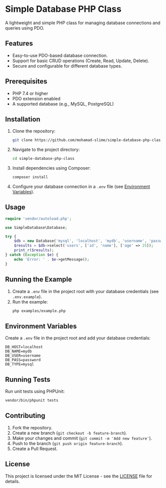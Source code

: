 # Simple Database PHP Class

A lightweight and simple PHP class for managing database connections and queries using PDO.

## Features
- Easy-to-use PDO-based database connection.
- Support for basic CRUD operations (Create, Read, Update, Delete).
- Secure and configurable for different database types.

## Prerequisites
- PHP 7.4 or higher
- PDO extension enabled
- A supported database (e.g., MySQL, PostgreSQL)

## Installation
1. Clone the repository:
   ```bash
   git clone https://github.com/mohamad-slime/simple-database-php-class.git
   ```
2. Navigate to the project directory:
   ```bash
   cd simple-database-php-class
   ```
3. Install dependencies using Composer:
   ```bash
   composer install
   ```
4. Configure your database connection in a `.env` file (see [Environment Variables](#environment-variables)).

## Usage
```php
require 'vendor/autoload.php';

use SimpleDatabase\Database;

try {
    $db = new Database('mysql', 'localhost', 'mydb', 'username', 'password');
    $results = $db->select('users', ['id', 'name'], ['age' => 25]);
    print_r($results);
} catch (Exception $e) {
    echo 'Error: ' . $e->getMessage();
}
```
## Running the Example
1. Create a `.env` file in the project root with your database credentials (see `.env.example`).
2. Run the example:
   ```bash
   php examples/example.php
   ```
   
## Environment Variables
Create a `.env` file in the project root and add your database credentials:
```
DB_HOST=localhost
DB_NAME=mydb
DB_USER=username
DB_PASS=password
DB_TYPE=mysql
```

## Running Tests
Run unit tests using PHPUnit:
```bash
vendor/bin/phpunit tests
```

## Contributing
1. Fork the repository.
2. Create a new branch (`git checkout -b feature-branch`).
3. Make your changes and commit (`git commit -m 'Add new feature'`).
4. Push to the branch (`git push origin feature-branch`).
5. Create a Pull Request.

## License
This project is licensed under the MIT License - see the [LICENSE](LICENSE) file for details.